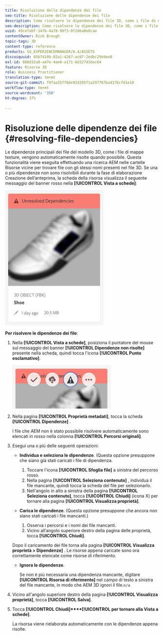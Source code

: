 ```yaml
---
title: Risoluzione delle dipendenze dei file
seo-title: Risoluzione delle dipendenze dei file
description: Come risolvere le dipendenze dei file 3D, come i file di mappa della texture quando la risoluzione automatica non riesce.
seo-description: Come risolvere le dipendenze dei file 3D, come i file di mappa della texture quando la risoluzione automatica non riesce.
uuid: 49cefabf-147b-4a78-90f3-0f2d6a8e8cae
contentOwner: Rick Brough
topic-tags: 3D
content-type: reference
products: SG_EXPERIENCEMANAGER/6.4/ASSETS
discoiquuid: 05b7410b-82a1-4267-ac07-2edbc29e9ee8
exl-id: 088d32a8-a47e-4ae6-a171-8d327d3dac64
feature: Risorse 3D
role: Business Practitioner
translation-type: tm+mt
source-git-commit: f9faa357f8de92d205f1a297767ba4176cfd1e10
workflow-type: tm+mt
source-wordcount: '350'
ht-degree: 37%

---
```


# Risoluzione delle dipendenze dei file {#resolving-file-dependencies}

Le dipendenze principali dei file del modello 3D, come i file di mappe texture, vengono automaticamente risolte quando possibile. Questa funzionalità viene eseguita effettuando una ricerca AEM nelle cartelle Risorse vicine per trovare file con gli stessi nomi presenti nel file 3D. Se una o più dipendenze non sono risolvibili durante la fase di elaborazione Creazione dell’anteprima, la scheda della risorsa visualizza il seguente messaggio del banner rosso nella **[!UICONTROL Vista a schede]**:

![chlimage_1-124](assets/chlimage_1-124.png)

**Per risolvere le dipendenze dei file**:

1. Nella **[!UICONTROL Vista a schede]**, posiziona il puntatore del mouse sul messaggio del banner **[!UICONTROL Dipendenze non risolte]** presente nella scheda, quindi tocca l&#39;icona **[!UICONTROL Punto esclamativo]**.

   ![chlimage_1-125](assets/chlimage_1-125.png)

1. Nella pagina **[!UICONTROL Proprietà metadati]**, tocca la scheda **[!UICONTROL Dipendenze]** .

   I file che AEM non è stato possibile risolvere automaticamente sono elencati in rosso nella colonna **[!UICONTROL Percorsi originali]**.

1. Esegui una o più delle seguenti operazioni:

   * **Individua e seleziona le dipendenze**. (Questa opzione presuppone che siano già stati caricati i file di dipendenza.

      1. Toccare l&#39;icona **[!UICONTROL Sfoglia file]** a sinistra del percorso rosso.
      1. Nella pagina **[!UICONTROL Seleziona contenuto]** , individua il file mancante, quindi tocca la scheda del file per selezionarlo.
      1. Nell&#39;angolo in alto a sinistra della pagina **[!UICONTROL Seleziona contenuto]**, tocca **[!UICONTROL Chiudi]** (icona X) per tornare alla pagina **[!UICONTROL Visualizza proprietà]**.
   * **Carica le dipendenze**. (Questa opzione presuppone che ancora non siano stati caricati i file mancanti.)

      1. Osserva i percorsi e i nomi dei file mancanti.
      1. Vicino all’angolo superiore destro della pagina delle proprietà, tocca **[!UICONTROL Chiudi]**.

   Dopo il caricamento dei file torna alla pagina **[!UICONTROL Visualizza proprietà > Dipendenze]** . Le risorse appena caricate sono ora correttamente elencate come risorse di riferimento.

   * **Ignora le dipendenze**.

      Se non è più necessaria una dipendenza mancante, digitare **[!UICONTROL Risorsa di riferimento]** nel campo di testo a sinistra del file mancante, in modo che AEM 3D ignori il file.`n/a`



1. Vicino all&#39;angolo superiore destro della pagina **[!UICONTROL Visualizza proprietà]**, tocca **[!UICONTROL Salva]**.
1. Tocca **[!UICONTROL Chiudi]****[!UICONTROL per tornare alla Vista a schede]**.

   La risorsa viene rielaborata automaticamente con le dipendenze appena risolte.
